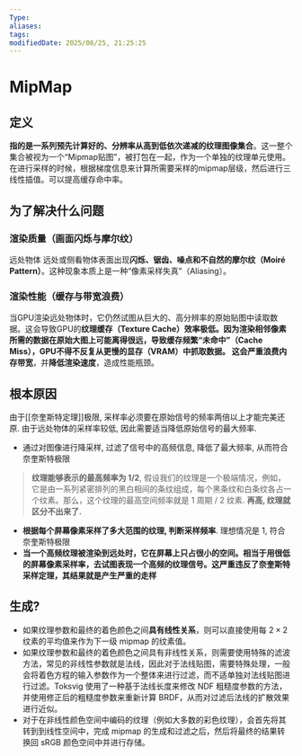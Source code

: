 ```yaml
---
Type:
aliases: 
tags: 
modifiedDate: 2025/06/25, 21:25:25
---
```


# MipMap

## 定义

**指的是一系列预先计算好的、分辨率从高到低依次递减的纹理图像集合**。这一整个集合被视为一个“Mipmap贴图”，被打包在一起，作为一个单独的纹理单元使用。
在进行采样的时候，根据梯度信息来计算所需要采样的mipmap层级，然后进行三线性插值。可以提高缓存命中率。

## 为了解决什么问题

### 渲染质量（画面闪烁与摩尔纹）

远处物体
远处或侧看物体表面出现**闪烁、锯齿、噪点和不自然的摩尔纹（Moiré Pattern）**。这种现象本质上是一种“像素采样失真”（Aliasing）。

### 渲染性能（缓存与带宽浪费）

当GPU渲染远处物体时，它仍然试图从巨大的、高分辨率的原始贴图中读取数据。这会导致GPU的**纹理缓存（Texture Cache）效率极低。因为渲染相邻像素所需的数据在原始大图上可能离得很远，导致缓存频繁“未命中”（Cache Miss），GPU不得不反复从更慢的显存（VRAM）中抓取数据。 这会严重浪费内存带宽**，并**降低渲染速度**，造成性能瓶颈。

## 根本原因

由于[[奈奎斯特定理]]极限, 采样率必须要在原始信号的频率两倍以上才能完美还原. 由于远处物体的采样率较低, 因此需要适当降低原始信号的最大频率. 
- 通过对图像进行降采样, 过滤了信号中的高频信息, 降低了最大频率, 从而符合奈奎斯特极限

> **纹理能够表示的最高频率为 1/2**, 假设我们的纹理是一个极端情况，例如，它是由一系列紧密排列的黑白相间的条纹组成，每个黑条纹和白条纹各占一个纹素。那么，这个纹理的最高空间频率就是 1 周期 / 2 纹素. **再高, 纹理就区分不出来了.**

- **根据每个屏幕像素采样了多大范围的纹理, 判断采样频率**. 理想情况是 1, 符合奈奎斯特极限
- **当一个高频纹理被渲染到远处时，它在屏幕上只占很小的空间。相当于用很低的屏幕像素采样率，去试图表现一个高频的纹理信号。这严重违反了奈奎斯特采样定理，其结果就是产生严重的走样**

## 生成?

- 如果纹理参数和最终的着色颜色之间**具有线性关系**，则可以直接使用每 $2 \times 2$ 纹素的平均值来作为下一级 mipmap 的纹素值。
- 如果纹理参数和最终的着色颜色之间具有非线性关系，则需要使用特殊的滤波方法，常见的非线性参数就是法线，因此对于法线贴图，需要特殊处理，一般会将着色方程的输入参数作为一个整体来进行过滤，而不适单独对法线贴图进行过滤。Toksvig 使用了一种基于法线长度来修改 NDF 粗糙度参数的方法，并使用修正后的粗糙度参数来重新计算 BRDF，从而对过滤后法线的扩散效果进行近似。
- 对于在非线性颜色空间中编码的纹理（例如大多数的彩色纹理），会首先将其转到到线性空间中，完成 mipmap 的生成和过滤之后，然后将最终的结果转换回 sRGB 颜色空间中并进行存储。
